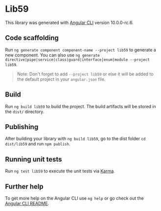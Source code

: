 # Lib59

This library was generated with [Angular CLI](https://github.com/angular/angular-cli) version 10.0.0-rc.6.

## Code scaffolding

Run `ng generate component component-name --project lib59` to generate a new component. You can also use `ng generate directive|pipe|service|class|guard|interface|enum|module --project lib59`.
> Note: Don't forget to add `--project lib59` or else it will be added to the default project in your `angular.json` file. 

## Build

Run `ng build lib59` to build the project. The build artifacts will be stored in the `dist/` directory.

## Publishing

After building your library with `ng build lib59`, go to the dist folder `cd dist/lib59` and run `npm publish`.

## Running unit tests

Run `ng test lib59` to execute the unit tests via [Karma](https://karma-runner.github.io).

## Further help

To get more help on the Angular CLI use `ng help` or go check out the [Angular CLI README](https://github.com/angular/angular-cli/blob/master/README.md).
